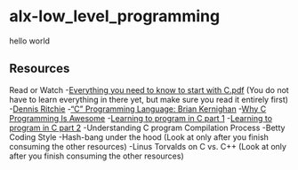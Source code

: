 # alx-low_level_programming
hello world
## Resources
Read or Watch
-[Everything you need to know to start with C.pdf](https://s3.amazonaws.com/alx-intranet.hbtn.io/uploads/misc/2022/4/e0ccf91eec6b977a9e00ed384dc285df9c2772e3.pdf?X-Amz-Algorithm=AWS4-HMAC-SHA256&X-Amz-Credential=AKIARDDGGGOUSBVO6H7D%2F20221016%2Fus-east-1%2Fs3%2Faws4_request&X-Amz-Date=20221016T142151Z&X-Amz-Expires=86400&X-Amz-SignedHeaders=host&X-Amz-Signature=8a20738963f04fd0ec005354d225ae19db547a8a4bfa3d61cafbdd03b213722a) (You do not have to learn everything in there yet, but make sure you read it entirely first)
-[Dennis Ritchie](https://en.wikipedia.org/wiki/Dennis_Ritchie)
-[“C” Programming Language: Brian Kernighan](https://www.youtube.com/watch?v=de2Hsvxaf8M)
-[Why C Programming Is Awesome](https://www.youtube.com/watch?v=smGalmxPVYc)
-[Learning to program in C part 1](https://www.youtube.com/watch?v=rk2fK2IIiiQ)
-[Learning to program in C part 2](https://www.youtube.com/watch?v=FwpP_MsZWnU)
-Understanding C program Compilation Process
-Betty Coding Style
-Hash-bang under the hood (Look at only after you finish consuming the other resources)
-Linus Torvalds on C vs. C++ (Look at only after you finish consuming the other resources)
